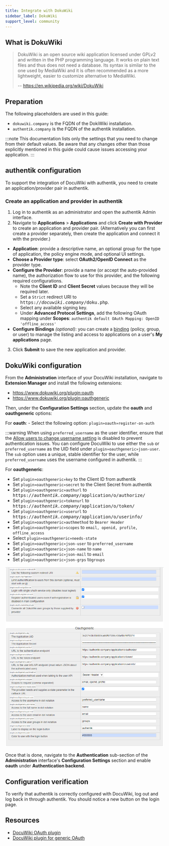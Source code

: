 ```yaml
---
title: Integrate with DokuWiki
sidebar_label: DokuWiki
support_level: community
---
```


## What is DokuWiki

> DokuWiki is an open source wiki application licensed under GPLv2 and written in the PHP programming language. It works on plain text files and thus does not need a database. Its syntax is similar to the one used by MediaWiki and it is often recommended as a more lightweight, easier to customize alternative to MediaWiki.
>
> -- https://en.wikipedia.org/wiki/DokuWiki

## Preparation

The following placeholders are used in this guide:

- `dokuwiki.company` is the FQDN of the DokiWiki installation.
- `authentik.company` is the FQDN of the authentik installation.

:::note
This documentation lists only the settings that you need to change from their default values. Be aware that any changes other than those explicitly mentioned in this guide could cause issues accessing your application.
:::

## authentik configuration

To support the integration of DocuWiki with authentik, you need to create an application/provider pair in authentik.

### Create an application and provider in authentik

1. Log in to authentik as an administrator and open the authentik Admin interface.
2. Navigate to **Applications** > **Applications** and click **Create with Provider** to create an application and provider pair. (Alternatively you can first create a provider separately, then create the application and connect it with the provider.)

- **Application**: provide a descriptive name, an optional group for the type of application, the policy engine mode, and optional UI settings.
- **Choose a Provider type**: select **OAuth2/OpenID Connect** as the provider type.
- **Configure the Provider**: provide a name (or accept the auto-provided name), the authorization flow to use for this provider, and the following required configurations.
    - Note the **Client ID** and **Client Secret** values because they will be required later.
    - Set a `Strict` redirect URI to <kbd>https://<em>docuwiki.company</em>/doku.php</kbd>.
    - Select any available signing key.
    - Under **Advanced Protocol Settings**, add the following OAuth mapping under **Scopes**: `authentik default OAuth Mapping: OpenID 'offline_access'`
- **Configure Bindings** _(optional)_: you can create a [binding](/docs/add-secure-apps/flows-stages/bindings/) (policy, group, or user) to manage the listing and access to applications on a user's **My applications** page.

3. Click **Submit** to save the new application and provider.

## DokuWiki configuration

From the **Administration** interface of your DocuWiki installation, navigate to **Extension Manager** and install the following extensions:

- https://www.dokuwiki.org/plugin:oauth
- https://www.dokuwiki.org/plugin:oauthgeneric

Then, under the **Configuration Settings** section, update the **oauth** and **oauthgeneric** options:

For **oauth**: - Select the following option: `plugin»oauth»register-on-auth`

:::warning
When using `preferred_username` as the user identifier, ensure that the [Allow users to change username setting](https://docs.goauthentik.io/docs/sys-mgmt/settings#allow-users-to-change-username) is disabled to prevent authentication issues. You can configure DocuWiki to use either the `sub` or `preferred_username` as the UID field under `plugin»oauthgeneric»json-user`. The `sub` option uses a unique, stable identifier for the user, while `preferred_username` uses the username configured in authentik.
:::

For **oauthgeneric**:

- Set `plugin»oauthgeneric»key` to the Client ID from authentik
- Set `plugin»oauthgeneric»secret` to the Client Secret from authentik
- Set `plugin»oauthgeneric»authurl` to <kbd>https://<em>authentik.company</em>/application/o/authorize/</kbd>
- Set `plugin»oauthgeneric»tokenurl` to <kbd>https://<em>authentik.company</em>/application/o/token/</kbd>
- Set `plugin»oauthgeneric»userurl` to <kbd>https://<em>authentik.company</em>/application/o/userinfo/</kbd>
- Set `plugin»oauthgeneric»authmethod` to `Bearer Header`
- Set `plugin»oauthgeneric»scopes` to `email, openid, profile, offline_access`
- Select `plugin»oauthgeneric»needs-state`
- Set `plugin»oauthgeneric»json-user` to `preferred_username`
- Set `plugin»oauthgeneric»json-name` to `name`
- Set `plugin»oauthgeneric»json-mail` to `email`
- Set `plugin»oauthgeneric»json-grps` to`groups`

![](./dokuwiki_oauth_generic.png)

Once that is done, navigate to the **Authentication** sub-section of the **Administration** interface's **Configuration Settings** section and enable **oauth** under **Authentication backend**.

## Configuration verification

To verify that authentik is correctly configured with DocuWiki, log out and log back in through authentik. You should notice a new button on the login page.

## Resources

- [DocuWiki OAuth plugin](https://www.dokuwiki.org/plugin:oauth)
- [DocuWiki plugin for generic OAuth](https://www.dokuwiki.org/plugin:oauthgeneric)
